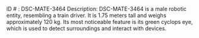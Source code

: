 ID # : DSC-MATE-3464
Description: DSC-MATE-3464 is a male robotic entity, resembling a train driver. It is 1.75 meters tall and weighs approximately 120 kg. Its most noticeable feature is its green cyclops eye, which is used to detect surroundings and interact with devices.